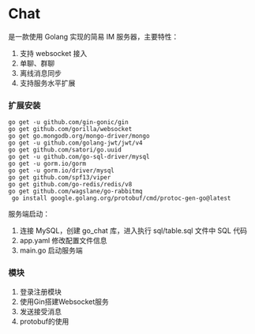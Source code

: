 # Chat
是一款使用 Golang 实现的简易 IM 服务器，主要特性：
1. 支持 websocket 接入
2. 单聊、群聊
3. 离线消息同步
4. 支持服务水平扩展

### 扩展安装
``` shell
go get -u github.com/gin-gonic/gin
go get github.com/gorilla/websocket
go get go.mongodb.org/mongo-driver/mongo
go get -u github.com/golang-jwt/jwt/v4
go get github.com/satori/go.uuid
go get -u github.com/go-sql-driver/mysql
go get -u gorm.io/gorm
go get -u gorm.io/driver/mysql
go get github.com/spf13/viper
go get github.com/go-redis/redis/v8
go get github.com/wagslane/go-rabbitmq
 go install google.golang.org/protobuf/cmd/protoc-gen-go@latest
```
服务端启动：
1. 连接 MySQL，创建 go_chat 库，进入执行 sql/table.sql 文件中 SQL 代码
2. app.yaml 修改配置文件信息
3. main.go 启动服务端

### 模块
1. 登录注册模块
2. 使用Gin搭建Websocket服务
3. 发送接受消息
4. protobuf的使用
